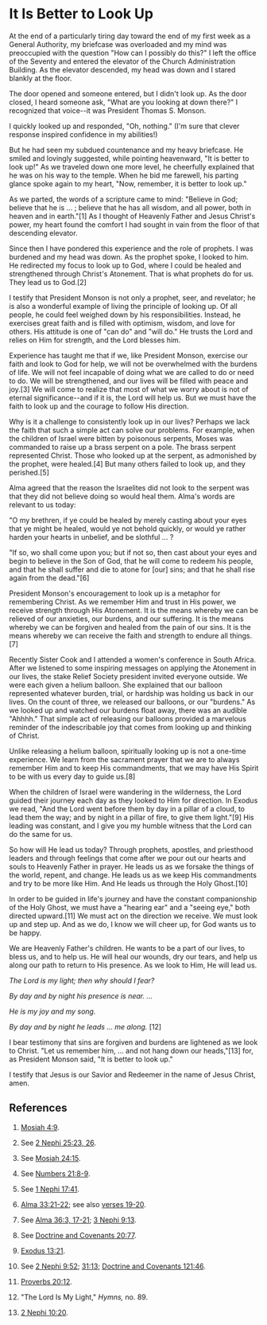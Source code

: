 # It Is Better to Look Up

At the end of a particularly tiring day toward the end of my first week as a
General Authority, my briefcase was overloaded and my mind was preoccupied
with the question "How can I possibly do this?" I left the office of the
Seventy and entered the elevator of the Church Administration Building. As the
elevator descended, my head was down and I stared blankly at the floor.

The door opened and someone entered, but I didn't look up. As the door closed,
I heard someone ask, "What are you looking at down there?" I recognized that
voice--it was President Thomas S. Monson.

I quickly looked up and responded, "Oh, nothing." (I'm sure that clever
response inspired confidence in my abilities!)

But he had seen my subdued countenance and my heavy briefcase. He smiled and
lovingly suggested, while pointing heavenward, "It is better to look up!" As
we traveled down one more level, he cheerfully explained that he was on his
way to the temple. When he bid me farewell, his parting glance spoke again to
my heart, "Now, remember, it is better to look up."

As we parted, the words of a scripture came to mind: "Believe in God; believe
that he is ... ; believe that he has all wisdom, and all power, both in heaven
and in earth."[1] As I thought of Heavenly Father and Jesus Christ's power, my
heart found the comfort I had sought in vain from the floor of that descending
elevator.

Since then I have pondered this experience and the role of prophets. I was
burdened and my head was down. As the prophet spoke, I looked to him. He
redirected my focus to look up to God, where I could be healed and
strengthened through Christ's Atonement. That is what prophets do for us. They
lead us to God.[2]

I testify that President Monson is not only a prophet, seer, and revelator; he
is also a wonderful example of living the principle of looking up. Of all
people, he could feel weighed down by his responsibilities. Instead, he
exercises great faith and is filled with optimism, wisdom, and love for
others. His attitude is one of "can do" and "will do." He trusts the Lord and
relies on Him for strength, and the Lord blesses him.

Experience has taught me that if we, like President Monson, exercise our faith
and look to God for help, we will not be overwhelmed with the burdens of life.
We will not feel incapable of doing what we are called to do or need to do. We
will be strengthened, and our lives will be filled with peace and joy.[3] We
will come to realize that most of what we worry about is not of eternal
significance--and if it is, the Lord will help us. But we must have the faith
to look up and the courage to follow His direction.

Why is it a challenge to consistently look up in our lives? Perhaps we lack
the faith that such a simple act can solve our problems. For example, when the
children of Israel were bitten by poisonous serpents, Moses was commanded to
raise up a brass serpent on a pole. The brass serpent represented Christ.
Those who looked up at the serpent, as admonished by the prophet, were
healed.[4] But many others failed to look up, and they perished.[5]

Alma agreed that the reason the Israelites did not look to the serpent was
that they did not believe doing so would heal them. Alma's words are relevant
to us today:

"O my brethren, if ye could be healed by merely casting about your eyes that
ye might be healed, would ye not behold quickly, or would ye rather harden
your hearts in unbelief, and be slothful ... ?

"If so, wo shall come upon you; but if not so, then cast about your eyes and
begin to believe in the Son of God, that he will come to redeem his people,
and that he shall suffer and die to atone for [our] sins; and that he shall
rise again from the dead."[6]

President Monson's encouragement to look up is a metaphor for remembering
Christ. As we remember Him and trust in His power, we receive strength through
His Atonement. It is the means whereby we can be relieved of our anxieties,
our burdens, and our suffering. It is the means whereby we can be forgiven and
healed from the pain of our sins. It is the means whereby we can receive the
faith and strength to endure all things.[7]

Recently Sister Cook and I attended a women's conference in South Africa.
After we listened to some inspiring messages on applying the Atonement in our
lives, the stake Relief Society president invited everyone outside. We were
each given a helium balloon. She explained that our balloon represented
whatever burden, trial, or hardship was holding us back in our lives. On the
count of three, we released our balloons, or our "burdens." As we looked up
and watched our burdens float away, there was an audible "Ahhhh." That simple
act of releasing our balloons provided a marvelous reminder of the
indescribable joy that comes from looking up and thinking of Christ.

Unlike releasing a helium balloon, spiritually looking up is not a one-time
experience. We learn from the sacrament prayer that we are to always remember
Him and to keep His commandments, that we may have His Spirit to be with us
every day to guide us.[8]

When the children of Israel were wandering in the wilderness, the Lord guided
their journey each day as they looked to Him for direction. In Exodus we read,
"And the Lord went before them by day in a pillar of a cloud, to lead them the
way; and by night in a pillar of fire, to give them light."[9] His leading was
constant, and I give you my humble witness that the Lord can do the same for
us.

So how will He lead us today? Through prophets, apostles, and priesthood
leaders and through feelings that come after we pour out our hearts and souls
to Heavenly Father in prayer. He leads us as we forsake the things of the
world, repent, and change. He leads us as we keep His commandments and try to
be more like Him. And He leads us through the Holy Ghost.[10]

In order to be guided in life's journey and have the constant companionship of
the Holy Ghost, we must have a "hearing ear" and a "seeing eye," both directed
upward.[11] We must act on the direction we receive. We must look up and step
up. And as we do, I know we will cheer up, for God wants us to be happy.

We are Heavenly Father's children. He wants to be a part of our lives, to
bless us, and to help us. He will heal our wounds, dry our tears, and help us
along our path to return to His presence. As we look to Him, He will lead us.

_The Lord is my light; then why should I fear?_

_By day and by night his presence is near. ..._

_He is my joy and my song._

_By day and by night he leads ... me along._ [12]

I bear testimony that sins are forgiven and burdens are lightened as we look
to Christ. "Let us remember him, ... and not hang down our heads,"[13] for, as
President Monson said, "It is better to look up."

I testify that Jesus is our Savior and Redeemer in the name of Jesus Christ,
amen.

## References

  1.   [Mosiah 4:9](https://www.lds.org/scriptures/bofm/mosiah/4.9?lang=eng#8).

  2.  See [2 Nephi 25:23, 26](https://www.lds.org/scriptures/bofm/2-ne/25.23%2C26?lang=eng#22).

  3.  See [Mosiah 24:15](https://www.lds.org/scriptures/bofm/mosiah/24.15?lang=eng#14).

  4.  See [Numbers 21:8-9](https://www.lds.org/scriptures/ot/num/21.8-9?lang=eng#7).

  5.  See [1 Nephi 17:41](https://www.lds.org/scriptures/bofm/1-ne/17.41?lang=eng#40).

  6.   [Alma 33:21-22](https://www.lds.org/scriptures/bofm/alma/33.21-22?lang=eng#20); see also [verses 19-20](https://www.lds.org/scriptures/bofm/alma/33.19-20?lang=eng#18).

  7.  See [Alma 36:3, 17-21](https://www.lds.org/scriptures/bofm/alma/36.3%2C17-21?lang=eng#2); [3 Nephi 9:13](https://www.lds.org/scriptures/bofm/3-ne/9.13?lang=eng#12).

  8.  See [Doctrine and Covenants 20:77](https://www.lds.org/scriptures/dc-testament/dc/20.77?lang=eng#76).

  9.   [Exodus 13:21](https://www.lds.org/scriptures/ot/ex/13.21?lang=eng#20).

  10.  See [2 Nephi 9:52](https://www.lds.org/scriptures/bofm/2-ne/9.52?lang=eng#51); [31:13](https://www.lds.org/scriptures/bofm/2-ne/31.13?lang=eng#12); [Doctrine and Covenants 121:46](https://www.lds.org/scriptures/dc-testament/dc/121.46?lang=eng#45).

  11.   [Proverbs 20:12](https://www.lds.org/scriptures/ot/prov/20.12?lang=eng#11).

  12.  "The Lord Is My Light," _Hymns,_ no. 89.

  13.   [2 Nephi 10:20](https://www.lds.org/scriptures/bofm/2-ne/10.20?lang=eng#19).

